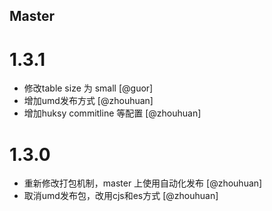 <!--
// Please add your own contribution below inside the Master section, no need to
// set a version number, that happens during a deploy. Thanks!
//
// These docs are aimed at users rather than danger developers, so please limit technical
// terminology in here.

// Note: if this is your first PR, you'll need to add your URL to the footnotes
//       see the bottom of this file. The list there is sorted, try to follow that.

-->

## Master

<!-- Your comment below this -->
# 1.3.1

- 修改table size 为 small [@guor]
- 增加umd发布方式 [@zhouhuan]
- 增加huksy commitline 等配置 [@zhouhuan]

# 1.3.0

- 重新修改打包机制，master 上使用自动化发布 [@zhouhuan]
- 取消umd发布包，改用cjs和es方式 [@zhouhuan]

